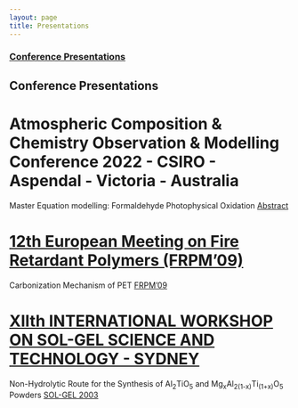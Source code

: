 ```yaml
---
layout: page
title: Presentations
---
```


###  [Conference Presentations](#conference-presentations) 

## Conference Presentations

# Atmospheric Composition & Chemistry Observation & Modelling Conference 2022 - CSIRO - Aspendal - Victoria - Australia

Master Equation modelling: Formaldehyde Photophysical Oxidation [Abstract](/pdf/Sebastianelli_ACCOMC_2022.pdf)

# [12th European Meeting on Fire Retardant Polymers (FRPM’09)](https://www.flameretardants-online.com/news/archive?showid=17880)

Carbonization Mechanism of PET [FRPM’09](/pdf/Sebastianelli_Poster_FRPM09.pdf)

# [XIIth INTERNATIONAL WORKSHOP ON SOL-GEL SCIENCE AND TECHNOLOGY - SYDNEY](https://www.isgs.org/wp-content/uploads/2010/03/bookofabstracts_solgel2003.pdf)

Non-Hydrolytic Route for the Synthesis of Al<sub>2</sub>TiO<sub>5</sub> and Mg<sub>x</sub>Al<sub>2(1-x)</sub>Ti<sub>(1+x)</sub>O<sub>5</sub> Powders
[SOL-GEL 2003](https://www.isgs.org/wp-content/uploads/2010/03/bookofabstracts_solgel2003.pdf)


